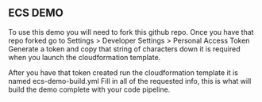 ## ECS DEMO 

To use this demo you will need to fork this github repo.  Once you have that repo forked go to Settings > Developer Settings > Personal Access Token
Generate a token and copy that string of characters down it is required when you launch the cloudformation template.

After you have that token created run the cloudformation template it is named 
ecs-demo-build.yml
Fill in all of the requested info, this is what will build the demo complete with your code pipeline.  

